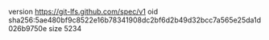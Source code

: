 version https://git-lfs.github.com/spec/v1
oid sha256:5ae480bf9c8522e16b78341908dc2bf6d2b49d32bcc7a565e25da1d026b9750e
size 5234
